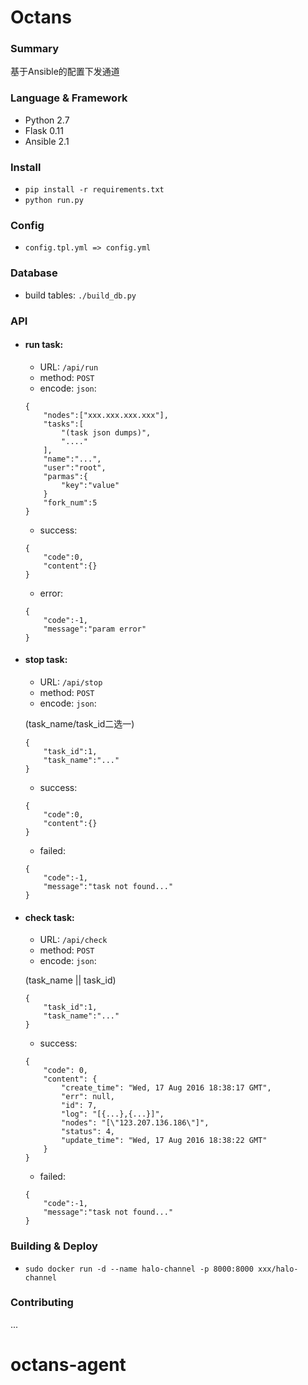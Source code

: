 
# Octans


### Summary

基于Ansible的配置下发通道

### Language & Framework

* Python 2.7
* Flask 0.11
* Ansible 2.1


### Install

* ```pip install -r requirements.txt```
* ```python run.py```

### Config

* ```config.tpl.yml => config.yml```

### Database

* build tables: ```./build_db.py```


### API

* #### run task:
	* URL: ```/api/run```
	* method: ```POST```
	* encode: ``json``:

	```
	{
		"nodes":["xxx.xxx.xxx.xxx"],
		"tasks":[
			"(task json dumps)",
			"...."
		],
		"name":"...",
		"user":"root",
		"parmas":{
			"key":"value"
		}
		"fork_num":5
	}
	```
	* success:

	```
	{
		"code":0,
		"content":{}
	}
	```

	* error:

	```
	{
		"code":-1,
		"message":"param error"
	}
	```



* #### stop task:
	* URL: ```/api/stop```
	* method: ```POST```
	* encode: ``json``:

	(task_name/task_id二选一)
	```
	{
		"task_id":1,
		"task_name":"..."
	}
	```

	* success:

	```
	{
		"code":0,
		"content":{}
	}
	```

	* failed:

	```
	{
		"code":-1,
		"message":"task not found..."
	}
	```
	
* #### check task:
	* URL: ```/api/check```
	* method: ```POST```
	* encode: ``json``:

	(task_name || task_id)
	```
	{
		"task_id":1,
		"task_name":"..."
	}
	```

	* success:

	```
	{
  		"code": 0,
  		"content": {
    		"create_time": "Wed, 17 Aug 2016 18:38:17 GMT",
    		"err": null,
    		"id": 7,
    		"log": "[{...},{...}]",
    		"nodes": "[\"123.207.136.186\"]",
    		"status": 4,
    		"update_time": "Wed, 17 Aug 2016 18:38:22 GMT"
  		}
	}
	```

	* failed:

	```
	{
		"code":-1,
		"message":"task not found..."
	}
	```


### Building & Deploy

* ```sudo docker run -d --name halo-channel -p 8000:8000 xxx/halo-channel```


### Contributing

...
# octans-agent
